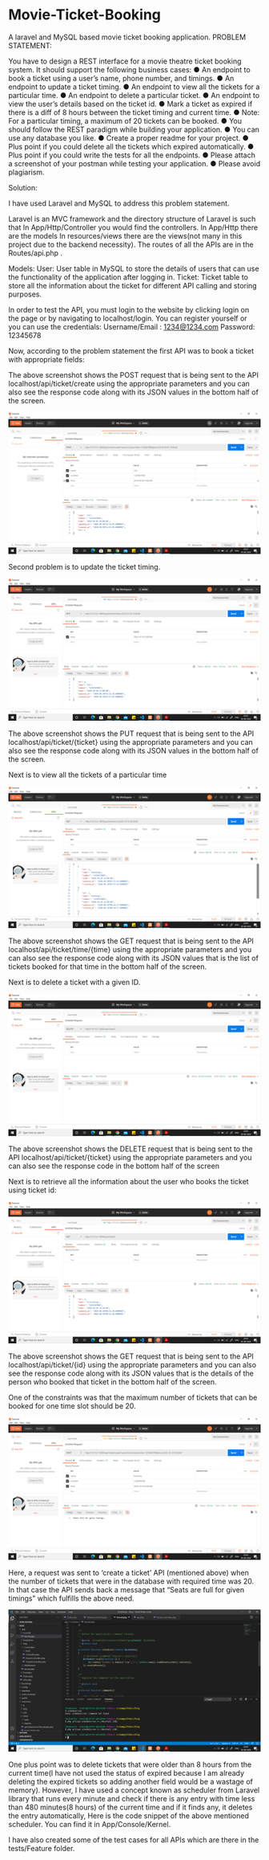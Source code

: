 # Movie-Ticket-Booking
A laravel and MySQL based movie ticket booking application.
PROBLEM STATEMENT: 


You have to design a REST interface for a movie theatre ticket booking system. It should support the following business cases:
● An endpoint to book a ticket using a user’s name, phone number, and timings.
● An endpoint to update a ticket timing.
● An endpoint to view all the tickets for a particular time.
● An endpoint to delete a particular ticket.
● An endpoint to view the user’s details based on the ticket id.
● Mark a ticket as expired if there is a diff of 8 hours between the ticket timing and current time.
● Note: For a particular timing, a maximum of 20 tickets can be booked.
● You should follow the REST paradigm while building your application.
● You can use any database you like.
● Create a proper readme for your project.
● Plus point if you could delete all the tickets which expired automatically.
● Plus point if you could write the tests for all the endpoints.
● Please attach a screenshot of your postman while testing your application.
● Please avoid plagiarism.


Solution:

I have used Laravel and MySQL to address this problem statement. 

Laravel is an MVC framework and the directory structure of Laravel is such that 
In App/Http/Controller you would find the controllers.
In App/Http there are the models
In resources/views there are the views(not many in this project due to the backend necessity).
The routes of all the APIs are in the Routes/api.php .

Models:
User: User table in MySQL to store the details of users that can use the functionality of the application after logging in.
Ticket: Ticket table to store all the information about the ticket for different API calling and storing purposes.


In order to test the API, you must login to the website by clicking login on the page or by navigating to localhost/login. You can register yourself or you can use the credentials:
	Username/Email : 1234@1234.com
Password: 12345678


Now, according to the problem statement the first API was to book a ticket with appropriate fields:



The above screenshot shows the POST request that is being sent to the API localhost/api/ticket/create  using the appropriate parameters and you can also see the response code along with its JSON values in the bottom half of the screen. 

<img src="https://github.com/shubhanshu29/Movie-Ticket-Booking/blob/master/Postman%20Screenshots/Screenshot%20(26).png" alt="Create Ticket">



Second problem is to update the ticket timing.

<img src="https://github.com/shubhanshu29/Movie-Ticket-Booking/blob/master/Postman%20Screenshots/Screenshot%20(30).png" alt="Create Ticket">

The above screenshot shows the PUT request that is being sent to the API localhost/api/ticket/{ticket}  using the appropriate parameters and you can also see the response code along with its JSON values in the bottom half of the screen. 



Next is to view all the tickets of a particular time

<img src="https://github.com/shubhanshu29/Movie-Ticket-Booking/blob/master/Postman%20Screenshots/Screenshot%20(31).png" alt="Create Ticket">


The above screenshot shows the GET request that is being sent to the API localhost/api/ticket/time/{time}  using the appropriate parameters and you can also see the response code along with its JSON values that is the list of tickets booked for that time in the bottom half of the screen. 




Next is to delete a ticket with a given ID.

<img src="https://github.com/shubhanshu29/Movie-Ticket-Booking/blob/master/Postman%20Screenshots/Screenshot%20(32).png" alt="Create Ticket">

The above screenshot shows the DELETE request that is being sent to the API localhost/api/ticket/{ticket}  using the appropriate parameters and you can also see the response code in the bottom half of the screen

Next is to retrieve all the information about the user who books the ticket using ticket id:

<img src="https://github.com/shubhanshu29/Movie-Ticket-Booking/blob/master/Postman%20Screenshots/Screenshot%20(33).png" alt="Create Ticket">

The above screenshot shows the GET request that is being sent to the API localhost/api/ticket/{id}  using the appropriate parameters and you can also see the response code along with its JSON values that is the details of the person who booked that ticket in the bottom half of the screen.

One of the constraints was that the maximum number of tickets that can be booked for one time slot should be 20.

<img src="https://github.com/shubhanshu29/Movie-Ticket-Booking/blob/master/Postman%20Screenshots/Screenshot%20(29).png" alt="Create Ticket">

Here, a request was sent to ‘create a ticket’ API (mentioned above) when the number of tickets that were in the database with required time was 20. In that case the API sends back a message that “Seats are full for given timings” which fulfills the above need.
	

<img src="https://github.com/shubhanshu29/Movie-Ticket-Booking/blob/master/Postman%20Screenshots/Screenshot%20(27).png" alt="Create Ticket">

One plus point was to delete tickets that were older than 8 hours from the current time(I have not used the status of expired because I am already deleting the expired tickets so adding another field would be a wastage of memory).  However, I have used a concept known as scheduler from Laravel library that runs every minute and check if there is any entry with time less than 480 minutes(8 hours) of the current time and if it finds any, it deletes the entry automatically, Here is the code snippet of the above mentioned scheduler. You can find it in App/Console/Kernel.




I have also created some of the test cases for all APIs which are there in the tests/Feature folder. 
